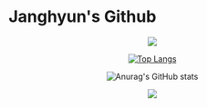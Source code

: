 # Janghyun's Github
<div align=center>
<img src="https://capsule-render.vercel.app/api?type=waving&color=BDBDC8&height=150&section=header" />

[![Top Langs](https://github-readme-stats.vercel.app/api/top-langs/?username=cho-jang-hyun)](https://github.com/anuraghazra/github-readme-stats)

![Anurag's GitHub stats](https://github-readme-stats.vercel.app/api?username=cho-jang-hyun&show_icons=true&theme=dracula)

<img src="https://capsule-render.vercel.app/api?type=waving&color=BDBDC8&height=150&section=footer" />
</div>
